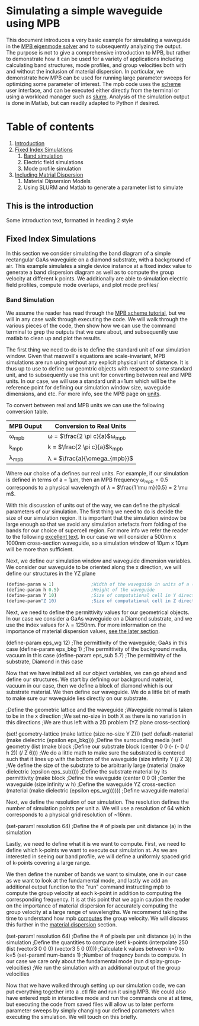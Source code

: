 # Simulating a simple waveguide using MPB

This document introduces a very basic example for simulating a waveguide in the [MPB eigenmode solver](https://mpb.readthedocs.io/en/latest/) and to subsequently analyzing the output.
The purpose is not to give a comprehensive introduction to MPB, but rather to demonstrate how it can be used for a variety of applications including calculating band structures, mode profiles, and group velocities both with and without the inclusion of material dispersion. In particular, we demonstrate how MPB can be used for running large parameter sweeps for optimizing some parameter of interest. The mpb code uses the [scheme](https://mpb.readthedocs.io/en/latest/Scheme_User_Interface/) user interface, and can be executed either directly from the terminal or using a workload manager such as [slurm](https://slurm.schedmd.com/sbatch.html). Analysis of the simulation output is done in Matlab, but can readily adapted to Python if desired.

# Table of contents
1. [Introduction](#introduction)
2. [Fixed Index Simulations](#fixed_index_sims)
    1. [Band simulation](#Band_simulation)
    2. Electric field simulations
    3. Mode profile simulation
3. [Including Matrial Dispersion](#paragraph2)
    1. Material Dipsersion Models
    2. Using SLURM and Matlab to generate a parameter list to simulate
    
## This is the introduction <a name="introduction"></a>
Some introduction text, formatted in heading 2 style

## Fixed Index Simulations <a name="fixed_index_sims"></a>
In this section we consider simulating the band diagram of a simple rectangular GaAs waveguide on a diamond substrate, with a background of air.
This example simulates a single device instance at a fixed index value to generate a band dispersion diagram as well as to compute the group velocity at different k points. We additionally are able to simulation electric field profiles, compute mode overlaps, and plot mode profiles/

### Band Simulation <a name="Band_simulation"></a>
We assume the reader has read through the [MPB scheme tutorial](https://mpb.readthedocs.io/en/latest/Scheme_Tutorial/), but we will in any case walk through executing the code. We will walk through the various pieces of the code, then show how we can use the command terminal to grep the outputs that we care about, and subsequently use matlab to clean up and plot the results.

The first thing we need to do is to define the standard unit of our simulation window. Given that maxwell's equations are scale-invariant, MPB simulations are run using without any explicit physical unit of distance. It is thus up to use to define our geomtric objects with respect to some standard unit, and to subsequently use this unit for converting between real and MPB units. In our case, we will use a standard unit a=1um which will be the reference point for defining our simulation window size, waveguide dimensions, and etc. For more info, see the MPB page on [units](https://mpb.readthedocs.io/en/latest/Scheme_Tutorial/#a-few-words-on-units).

To convert between real and MPB units we can use the following conversion table.

| MPB Ouput | Conversion to Real Units               |
|----------|-------------------------|
| &omega;<sub>mpb</sub>  | &omega; = $\frac{2 \pi c}{a}$&omega;<sub>mpb</sub> |
| k<sub>mpb</sub>        | k = $\frac{2 \pi c}{a}$k<sub>mpb</sub>          |
| &lambda;<sub>mpb</sub> | &lambda; = $\frac{a}{\omega_{mpb}}$             |

Where our choise of a defines our real units. For example, if our simulation is defined in terms of a = $1 \mu m$, then an MPB frequency $\omega_{mpb} = 0.5$ corresponds to a physical wavelength of $\lambda$ = $\frac{1 \mu m}{0.5} = 2 \mu m$.

With this discussion of units out of the way, we can define the physical parameters of our simulation. The first thing we need to do is decide the size of our simulation region. It is important that the simulation window be large enough so that we avoid any simulation artefacts from folding of the bands for our choice of supercell region. For more info we refer the reader to the following [excellent text](http://ab-initio.mit.edu/book/). In our case we will consider a 500nm x 1000nm cross-section waveguide, so a simulation window of 10&mu;m x 10&mu;m will be more than sufficient.

Next, we define our simulation window and waveguide dimension variables. We consider our waveguide to be oriented along the x direction, we will define our structures in the YZ plane

```scheme
(define-param w 1)              ;Width of the waveguide in units of a (e.g. here 0.28 = 0.28um since a=1um)
(define-param h 0.5)            ;Height of the waveguide
(define-param Y 10)             ;Size of computational cell in Y direction, in units of a
(define-param"Z 10)             ;Size of computational cell in Z direction
```

Next, we need to define the permittivity values for our geometrical objects. In our case we consider a GaAs waveguide on a Diamond substrate, and we use the index values for &lambda; = 1250nm. For more information on the importance of material dispersion values, [see the later section](link).

(define-param eps_wg 12)        ;The permittivity of the waveguide; GaAs in this case
(define-param eps_bkg 1)        ;The permittivity of the background media, vacuum in this case
(define-param eps_sub 5.7)      ;The permittivity of the substrate, Diamond in this case

Now that we have initialized all our object variables, we can go ahead and define our structures. We start by defining our background material, vacuum in our case, then we define a block of diamond which is our substrate material. We then define our waveguide. We do a little bit of math to make sure our waveguide lies directly on our substrate.

;Define the geometric lattice and the waveguide 
;Waveguide normal is taken to be in the x direction
;We set no-size in both X as there is no variation in this directions
;We are thus left with a 2D problem (YZ plane cross-section)                                  

(set! geometry-lattice (make lattice (size no-size Y Z)))
(set! default-material (make dielectric (epsilon eps_bkg)))     ;Define the surrounding media
(set! geometry
    (list   (make block                                         ;Define our substrate block
            (center 0 0 (- (- 0 (/ h 2)) (/ Z 6)))              ;We do a little math to make sure the substrated is centered such that it lines up with the bottom of the waveguide
            (size infinity Y (/ Z 3))                           ;We define the size of the substrate to be arbitrarily large
            (material (make dielectric (epsilon eps_sub))))     ;Define the substrate material by its permittivity
            (make block                                         ;Define the waveguide
            (center 0 0 0)                                      ;Center the waveguide
            (size infinity w h)                                 ;Define the waveguide YZ cross-section
            (material (make dielectric (epsilon eps_wg))))))    ;Define waveguide material
            
Next, we define the resolution of our simulation. The resolution defines the number of simulation points per unit a. We will use a resolution of 64 which corresponds to a physical grid resolution of ~16nm.

(set-param! resolution 64)                                               ;Define the # of pixels per unit distance (a) in the simulation

Lastly, we need to define what it is we want to compute. First, we need to define which k-points we want to execute our simulation at. As we are interested in seeing our band profile, we will define a uniformly spaced grid of k-points covering a large range.

We then define the number of bands we want to simulate, one in our case as we want to look at the fundamental mode, and lastly we add an additional output function to the "run" command instructing mpb to compute the group velocity at each k-point in addition to computing the corresponding frequency. It is at this point that we again caution the reader on the importance of material dispersion for accurately computing the group velocity at a large range of wavelengths. We recommend taking the time to understand how mpb [computes](https://mpb.readthedocs.io/en/latest/Scheme_User_Interface/#group-velocities) the group velocity. We will discuss this further in the [material dispersion](link) section.

(set-param! resolution 64)                                               ;Define the # of pixels per unit distance (a) in the simulation
;Define the quantities to compute
(set! k-points (interpolate 250 (list (vector3 0 0 0) (vector3 5 0 0)))) ;Calculate k values between k=0 to k=5
(set-param! num-bands 1)                                                 ;Number of freqency bands to compute. In our case we care only about the fundamental mode
(run display-group-velocities)                                           ;We run the simulation with an additional output of the group velocities

Now that we have walked through setting up our simulation code, we can put everything together into a .ctl file and run it using MPB.
We could also have entered mpb in interactive mode and run the commands one at at time, but executing the code from saved files will allow us to later perform parameter sweeps by simply changing our defined parameters when executing the simulation. We will touch on this briefly.
